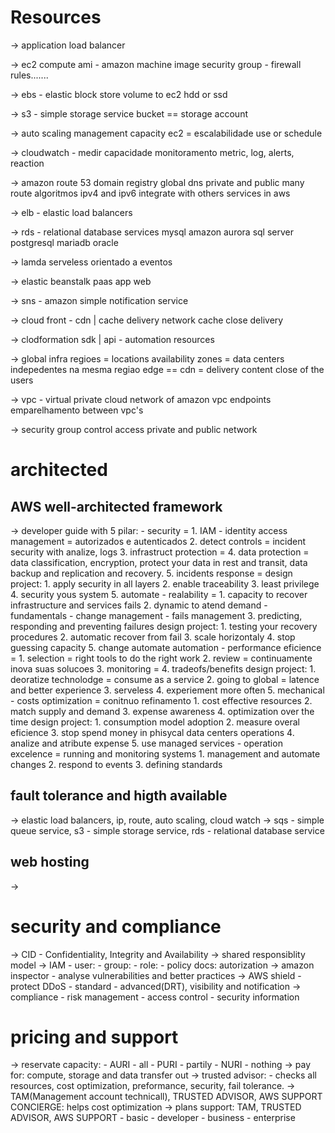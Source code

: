 # Resources

-> application load balancer

-> ec2
    compute
    ami - amazon machine image
    security group - firewall rules.......

-> ebs - elastic block store
    volume to ec2
    hdd or ssd
    
-> s3 - simple storage service
    bucket  == storage account


-> auto scaling
    management capacity ec2 = escalabilidade
    use or schedule

-> cloudwatch - medir capacidade
    monitoramento
    metric, log, alerts, reaction


-> amazon route 53
    domain registry
    global dns
    private and public
    many route algoritmos
    ipv4 and ipv6
    integrate with others services in aws

-> elb - elastic load balancers    

-> rds - relational database services
    mysql
    amazon aurora
    sql server
    postgresql
    mariadb
    oracle

-> lamda
    serveless
    orientado a eventos

-> elastic beanstalk
    paas app web

-> sns - amazon simple notification service

-> cloud front - cdn | cache delivery network
    cache close delivery

-> clodformation
    sdk | api - automation resources

-> global infra
    regioes = locations
    availability zones = data centers indepedentes na mesma regiao
    edge == cdn = delivery content close of the users

-> vpc - virtual private cloud
    network of amazon
    vpc endpoints
    emparelhamento between vpc's

-> security group
    control access private and public network

# architected
## AWS well-architected framework
-> developer guide with 5 pilar:
    - security =
        1.  IAM - identity access management = autorizados e autenticados
        2.  detect controls = incident security with analize, logs
        3.  infrastruct protection = 
        4.  data protection = data classification, encryption, protect your data in rest and transit, data backup and replication and recovery.
        5.  incidents response =
        design project:
            1.  apply security in all layers
            2.  enable traceability
            3.  least privilege
            4.  security yous system
            5.  automate
    - realability = 
        1.  capacity to recover infrastructure and services fails
        2.  dynamic to atend demand
            - fundamentals
            - change management
            - fails management
        3.  predicting, responding and preventing failures
        design project:
            1.  testing your recovery procedures
            2.  automatic recover from fail
            3.  scale horizontaly
            4.  stop guessing capacity
            5.  change automate automation
    - performance eficience =
        1.  selection = right tools to do the right work
        2.  review =  continuamente inova suas solucoes
        3.  monitoring = 
        4.  tradeofs/benefits
        design project:
            1.  deoratize technolodge = consume as a service
            2.  going to global =  latence and better experience
            3.  serveless
            4.  experiement more often
            5.  mechanical
    - costs optimization = conitnuo refinamento
        1.  cost effective resources
        2.  match supply and demand
        3.  expense awareness
        4.  optimization over the time
        design project:
            1.  consumption model adoption
            2.  measure overal eficience
            3.  stop spend money in phisycal data centers operations
            4.  analize and atribute expense
            5.  use managed services
    - operation excelence = running and monitoring systems
        1.  management and automate changes
        2.  respond to events
        3.  defining standards
## fault tolerance and higth available
-> elastic load balancers, ip, route, auto scaling, cloud watch
-> sqs - simple queue service, s3 - simple storage service, rds - relational database service

## web hosting
->

# security and compliance
-> CID - Confidentiality, Integrity and Availability
-> shared responsiblity model
-> IAM
    - user:
    - group:
    - role:
    - policy docs: autorization
-> amazon inspector
    - analyse vulnerabilities and better practices
-> AWS shield
    - protect DDoS
    - standard
    - advanced(DRT), visibility and notification
-> compliance
    - risk management
    - access control
    - security information

# pricing and support
-> reservate capacity:
    - AURI - all
    - PURI - partily
    - NURI - nothing
-> pay for: compute, storage and data transfer out
-> trusted advisor: 
    - checks all resources, cost optimization, preformance, security, fail tolerance.
-> TAM(Management account technicall), TRUSTED ADVISOR, AWS SUPPORT CONCIERGE: helps cost optimization 
-> plans support: TAM, TRUSTED ADVISOR, AWS SUPPORT
    - basic
    - developer
    - business
    - enterprise
